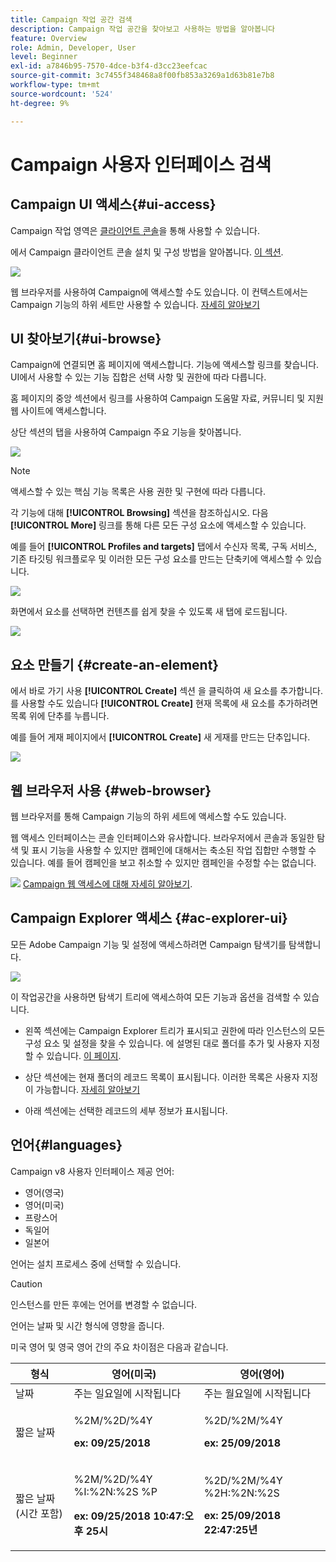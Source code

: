 ```yaml
---
title: Campaign 작업 공간 검색
description: Campaign 작업 공간을 찾아보고 사용하는 방법을 알아봅니다
feature: Overview
role: Admin, Developer, User
level: Beginner
exl-id: a7846b95-7570-4dce-b3f4-d3cc23eefcac
source-git-commit: 3c7455f348468a8f00fb853a3269a1d63b81e7b8
workflow-type: tm+mt
source-wordcount: '524'
ht-degree: 9%

---
```


# Campaign 사용자 인터페이스 검색

## Campaign UI 액세스{#ui-access}

Campaign 작업 영역은 [클라이언트 콘솔](../architecture/general-architecture.md)을 통해 사용할 수 있습니다.

에서 Campaign 클라이언트 콘솔 설치 및 구성 방법을 알아봅니다. [이 섹션](../start/connect.md).

![](assets/home-page.png)

웹 브라우저를 사용하여 Campaign에 액세스할 수도 있습니다. 이 컨텍스트에서는 Campaign 기능의 하위 세트만 사용할 수 있습니다. [자세히 알아보기](#web-browser)

## UI 찾아보기{#ui-browse}

Campaign에 연결되면 홈 페이지에 액세스합니다. 기능에 액세스할 링크를 찾습니다. UI에서 사용할 수 있는 기능 집합은 선택 사항 및 권한에 따라 다릅니다.

홈 페이지의 중앙 섹션에서 링크를 사용하여 Campaign 도움말 자료, 커뮤니티 및 지원 웹 사이트에 액세스합니다.

상단 섹션의 탭을 사용하여 Campaign 주요 기능을 찾아봅니다.

![](assets/overview-home.png)

>[!NOTE]
>
>액세스할 수 있는 핵심 기능 목록은 사용 권한 및 구현에 따라 다릅니다.

각 기능에 대해 **[!UICONTROL Browsing]** 섹션을 참조하십시오. 다음 **[!UICONTROL More]** 링크를 통해 다른 모든 구성 요소에 액세스할 수 있습니다.

예를 들어 **[!UICONTROL Profiles and targets]** 탭에서 수신자 목록, 구독 서비스, 기존 타깃팅 워크플로우 및 이러한 모든 구성 요소를 만드는 단축키에 액세스할 수 있습니다.

![](assets/overview-list.png)

화면에서 요소를 선택하면 컨텐츠를 쉽게 찾을 수 있도록 새 탭에 로드됩니다.

![](assets/new-tab.png)

## 요소 만들기 {#create-an-element}

에서 바로 가기 사용 **[!UICONTROL Create]** 섹션 을 클릭하여 새 요소를 추가합니다. 를 사용할 수도 있습니다 **[!UICONTROL Create]** 현재 목록에 새 요소를 추가하려면 목록 위에 단추를 누릅니다.

예를 들어 게재 페이지에서 **[!UICONTROL Create]** 새 게재를 만드는 단추입니다.

![](assets/new-recipient.png)

## 웹 브라우저 사용 {#web-browser}

웹 브라우저를 통해 Campaign 기능의 하위 세트에 액세스할 수도 있습니다.

웹 액세스 인터페이스는 콘솔 인터페이스와 유사합니다. 브라우저에서 콘솔과 동일한 탐색 및 표시 기능을 사용할 수 있지만 캠페인에 대해서는 축소된 작업 집합만 수행할 수 있습니다. 예를 들어 캠페인을 보고 취소할 수 있지만 캠페인을 수정할 수는 없습니다.

![](../assets/do-not-localize/glass.png) [Campaign 웹 액세스에 대해 자세히 알아보기](../start/connect.md#web-access).

## Campaign Explorer 액세스 {#ac-explorer-ui}

모든 Adobe Campaign 기능 및 설정에 액세스하려면 Campaign 탐색기를 탐색합니다.

![](assets/explorer.png)

이 작업공간을 사용하면 탐색기 트리에 액세스하여 모든 기능과 옵션을 검색할 수 있습니다.

* 왼쪽 섹션에는 Campaign Explorer 트리가 표시되고 권한에 따라 인스턴스의 모든 구성 요소 및 설정을 찾을 수 있습니다. 에 설명된 대로 폴더를 추가 및 사용자 지정할 수 있습니다. [이 페이지](../audiences/folders-and-views.md).

* 상단 섹션에는 현재 폴더의 레코드 목록이 표시됩니다. 이러한 목록은 사용자 지정이 가능합니다. [자세히 알아보기](../config/ui-settings.md)

* 아래 섹션에는 선택한 레코드의 세부 정보가 표시됩니다.

## 언어{#languages}

Campaign v8 사용자 인터페이스 제공 언어:

* 영어(영국)
* 영어(미국)
* 프랑스어
* 독일어
* 일본어

언어는 설치 프로세스 중에 선택할 수 있습니다.

>[!CAUTION]
>
>인스턴스를 만든 후에는 언어를 변경할 수 없습니다.

언어는 날짜 및 시간 형식에 영향을 줍니다.

미국 영어 및 영국 영어 간의 주요 차이점은 다음과 같습니다.

<table> 
 <thead> 
  <tr> 
   <th> 형식<br /> </th> 
   <th> 영어(미국)<br /> </th> 
   <th> 영어(영어)<br /> </th> 
  </tr> 
 </thead> 
 <tbody> 
  <tr> 
   <td> 날짜<br /> </td> 
   <td> 주는 일요일에 시작됩니다<br /> </td> 
   <td> 주는 월요일에 시작됩니다<br /> </td> 
  </tr> 
  <tr> 
   <td> 짧은 날짜<br /> </td> 
   <td> <p>%2M/%2D/%4Y</p><p><strong>ex: 09/25/2018</strong></p> </td> 
   <td> <p>%2D/%2M/%4Y</p><p><strong>ex: 25/09/2018</strong></p> </td> 
  </tr> 
  <tr> 
   <td> 짧은 날짜(시간 포함)<br /> </td> 
   <td> <p>%2M/%2D/%4Y %I:%2N:%2S %P</p><p><strong>ex: 09/25/2018 10:47:오후 25시</strong></p> </td> 
   <td> <p>%2D/%2M/%4Y %2H:%2N:%2S</p><p><strong>ex: 25/09/2018 22:47:25년</strong></p> </td> 
  </tr> 
 </tbody> 
</table>
